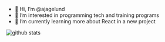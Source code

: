 - 👋 Hi, I’m @ajagelund
- 👀 I’m interested in programming tech and training programs
- 🌱 I’m currently learning more about React in a new project
<!-- - 💞️ I’m looking to collaborate on ... -->
<!-- - 📫 How to reach me ... -->

<!---
ajagelund/ajagelund is a ✨ special ✨ repository because its `README.md` (this file) appears on your GitHub profile.
You can click the Preview link to take a look at your changes.
--->


![github stats](https://github-readme-stats.vercel.app/api?username=ajagelund&show_icons=true)
